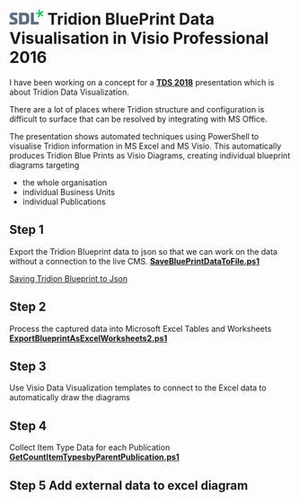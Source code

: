 # ![SDL](/Images/sdl_logo.png) Tridion BluePrint Data Visualisation in Visio Professional 2016




I have been working on a concept for a [**TDS 2018**](http://2018.tridiondevelopersummit.com/register-tds-2018/)  presentation which is about Tridion  Data Visualization.

There are a lot of places where Tridion structure and configuration is difficult to surface that can be resolved by integrating with MS Office.

The presentation shows automated techniques using PowerShell to visualise Tridion information in MS Excel and MS Visio.
This automatically produces Tridion Blue Prints as Visio Diagrams, creating individual blueprint diagrams targeting 
+ the whole organisation
+ individual Business Units 
+ individual Publications

## Step 1
Export the Tridion Blueprint data to json so that we can work on the data without a connection to the live CMS.
[**SaveBluePrintDataToFile.ps1**](SaveBluePrintDataToFile.ps1)

[Saving Tridion Blueprint to Json](SaveTridionBluePrintDataAsJson.mp4)


## Step 2 
Process the captured data into Microsoft Excel Tables and Worksheets
[**ExportBlueprintAsExcelWorksheets2.ps1**](ExportBlueprintAsExcelWorksheets2.ps1)


## Step 3
Use Visio Data Visualization templates to connect to the Excel data to automatically draw the diagrams

## Step 4
Collect Item Type Data for each Publication 
[**GetCountItemTypesbyParentPublication.ps1**](GetCountItemTypesbyParentPublication.ps1)

## Step 5 Add external data to excel diagram

